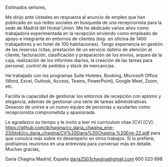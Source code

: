 Estimados señores,

Me dirijo ante Ustedes en respuesta al anuncio de empleo que han publicado en sus redes sociales en búsqueda de una recepcionista para la sede de Madrid del Hostal Union. Me he dedicado varios años como trabajadora experimentada en la recepción sirviendo como empleado de apoyo e integrante en entornos de clientes (exp. en oficina de 1400 trabajadores y en hotel de 100 habitaciones). Tengo experiencia en gestión de las reservas /citas, prestación de un servicio óptimo de atención al cliente, facturación, clasificación y preparación de los envíos, arqueo de la caja, realización de los informes diarios, la creación de las tareas para personal, control de pedidos y stock de mercancías. 

He trabajado con los programas Suite Hoteles, Booking, Microsoft Office (Word, Excel, Outlook, Access, Teams, PowerPoint), Google Meet, Zoom, etc. 

Facilita la capacidad de gestionar los entornos de recepción con aplomo y elegancia, además de gestionar una serie de tareas administrativas. Deseoso de unirse a un nuevo equipo de personas y ayudarles como recepcionista comprometida y apasionada.

Le agradezco su tiempo y le invito a leer mi 
curriculum vitae [CV]
[CV]: https://github.com/dchagina/cv_daria_chagina_ene-23/blob/cv_daria_chagina/CV%20Daria%20Chagina.%20Ene-22.pdf 
para que conozca más sobre mi desempeño en otros trabajos. Si lo prefiere, podríamos reunirnos en una entrevista para conversar más en detalle.
Muchas gracias,



Daria Chagina
Madrid, España
daria2503chagina@gmail.com 
600 023 698 
